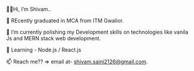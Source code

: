 🙋‍♂️Hi, I’m Shivam..

👀 REcently graduated in MCA from ITM Gwalior.

🌱 I’m currently polishing my Development skills on technologies like vanila Js and MERN stack web development.

🛞 Learning - Node.js / React.js

📫 Reach me?? => email at- shivam.saini2126@gmail.com.


<!---
ShivamSaini26/ShivamSaini26 is a ✨ special ✨ repository because its `README.md` (this file) appears on your GitHub profile.
You can click the Preview link to take a look at your changes.
--->
